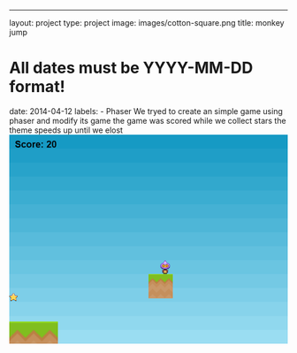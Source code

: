 ---
layout: project
type: project
image: images/cotton-square.png
title: monkey jump
# All dates must be YYYY-MM-DD format!
date: 2014-04-12
labels:
    - Phaser
We tryed to create an simple game using phaser and modify its game 
the game was scored while we collect stars the theme speeds up until we elost 
<img class="ui image" src="/images/game.png">

